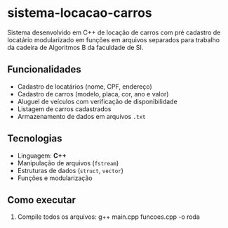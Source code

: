 # sistema-locacao-carros
Sistema desenvolvido em C++ de locação de carros com pré cadastro de locatário modularizado em funções em arquivos separados para trabalho da cadeira de Algoritmos B da faculdade de SI.

## Funcionalidades
- Cadastro de locatários (nome, CPF, endereço)
- Cadastro de carros (modelo, placa, cor, ano e valor)
- Aluguel de veículos com verificação de disponibilidade
- Listagem de carros cadastrados
- Armazenamento de dados em arquivos `.txt`

##  Tecnologias
- Linguagem: **C++**
- Manipulação de arquivos (`fstream`)
- Estruturas de dados (`struct`, `vector`)
- Funções e modularização

##  Como executar
1. Compile todos os arquivos:
   g++ main.cpp funcoes.cpp -o roda
